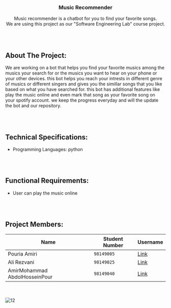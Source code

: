 <br />
<p align="center">
  
  <h3 align="center">Music Recommender</h3>

  <p align="center">
    Music recommender is a chatbot for you to find your favorite songs.
    <br />
    We are using this project as our "Software Engineering Lab" course project.

  
  
 
  
<br/><br/> 
## About The Project:
  
  We are working on a bot that helps you find your favorite musics among the musics your search for or the musics you want to hear on your phone or your other devices.
this bot helps you reach your intrests in different genre of musics or different singers and gives you the simillar songs that you like based on what you have searched for.
this bot has additional features like play the music online and even mark that song as your favorite song on your spotify account.
we keep the progress everyday and will the update the bot and our repository.

  
 <br/><br/> 
  ## Technical Specifications:  
- Programming Languages: python

  
  
<br/><br/>  
## Functional Requirements:  
- User can play the music online

  
  
<br/><br/>
## Project Members:  

Name | Student Number | Username
--- | --- | ---
Pouria Amiri | `98149005` | [Link](https://github.com/puami)
Ali Rezvani | `98149025` | [Link](https://github.com/iwaspolo)
AmirMohammad AbdolHosseinPour | `98149040` | [Link](https://github.com/0amirkhan0)


 <br/><br/>
 ![12](https://user-images.githubusercontent.com/100662817/235249150-6db0c2c4-5705-4ba6-b91a-e8d1aea14141.png)


